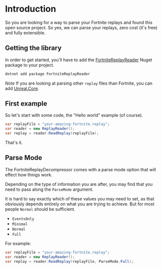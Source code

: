 Introduction
=====

So you are looking for a way to parse your Fortnite replays and found this open source project.
So yes, we can parse your replays, zero cost (it's free) and fully extensible.

## Getting the library

In order to get started, you'll have to add the [FortniteReplayReader](https://www.nuget.org/packages/FortniteReplayReader) Nuget package to your project.
```powershell
dotnet add package FortniteReplayReader
```

*Note* If you are looking at parsing other `replay` files than Fortnite, you can add [Unreal.Core](https://www.nuget.org/packages/Unreal.Core).


## First example

So let's start with some code, the "Hello world" example (of course).

``` csharp
var replayFile = "your-amazing-fortnite.replay";
var reader = new ReplayReader();
var replay = reader.ReadReplay(replayFile);
```

That's it.

## Parse Mode

The FortniteReplayDecompressor comes with a parse mode option that will effect how things work.

Depending on the type of information you are after, you may find that you need to pass along the `ParseMode` argument.

It is hard to say exactly which of these values you may need to set, as that obviously depends entirely on what you are trying to achieve. But for most people `Normal` should be sufficient.

+ `EventsOnly`
+ `Minimal`
+ `Normal`
+ `Full`

For example: 

``` csharp
var replayFile = "your-amazing-fortnite.replay";
var reader = new ReplayReader();
var replay = reader.ReadReplay(replayFile, ParseMode.Full);
```

